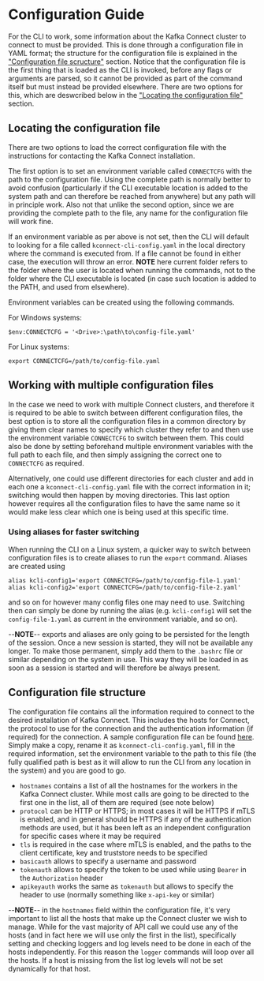 # Configuration Guide

For the CLI to work, some information about the Kafka Connect cluster to connect to must be provided. This is done through a configuration file in YAML format; the structure for the configuration file is explained in the ["Configuration file scructure"](#configuration-file-structure) section. Notice that the configuration file is the first thing that is loaded as the CLI is invoked, before any flags or arguments are parsed, so it cannot be provided as part of the command itself but must instead be provided elsewhere. There are two options for this, which are deswcribed below in the ["Locating the configuration file"](#locating-the-configuration-file) section.

## Locating the configuration file

There are two options to load the correct configuration file with the instructions for contacting the Kafka Connect installation. 

The first option is to set an environment variable called `CONNECTCFG` with the path to the configuration file. Using the complete path is normally better to avoid confusion (particularly if the CLI executable location is added to the system path and can therefore be reached from anywhere) but any path will in principle work. Also not that unlike the second option, since we are providing the complete path to the file, any name for the configuration file will work fine.

If an environment variable as per above is not set, then the CLI will default to looking for a file called `kconnect-cli-config.yaml` in the local directory where the command is executed from. If a file cannot be found in either case, the execution will throw an error. **NOTE** here current folder refers to the folder where the user is located when running the commands, not to the folder where the CLI executable is located (in case such location is added to the PATH, and used from elsewhere).

Environment variables can be created using the following commands.

For Windows systems:
```(powershell)
$env:CONNECTCFG = '<Drive>:\path\to\config-file.yaml'
```

For Linux systems:
```(shell)
export CONNECTCFG=/path/to/config-file.yaml
```

## Working with multiple configuration files

In the case we need to work with multiple Connect clusters, and therefore it is required to be able to switch between different configuration files, the best option is to store all the configuration files in a common directory by giving them clear names to specify which cluster they refer to and then use the environment variable `CONNECTCFG` to switch between them. This could also be done by setting beforehand multiple environment variables with the full path to each file, and then simply assigning the correct one to `CONNECTCFG` as required.

Alternatively, one could use different directories for each cluster and add in each one a `kconnect-cli-config.yaml` file with the correct information in it; switching would then happen by moving directories. This last option however requires all the configuration files to have the same name so it would make less clear which one is being used at this specific time.

### Using aliases for faster switching

When running the CLI on a Linux system, a quicker way to switch between configuration files is to create aliases to run the `export` command. Aliases are created using
```(shell)
alias kcli-config1='export CONNECTCFG=/path/to/config-file-1.yaml'
alias kcli-config2='export CONNECTCFG=/path/to/config-file-2.yaml'
```
and so on for however many config files one may need to use. Switching then can simply be done by running the alias (e.g. `kcli-config1` will set the `config-file-1.yaml` as current in the environment variable, and so on). 

--**NOTE**-- exports and aliases are only going to be persisted for the length of the session. Once a new session is started, they will not be available any longer. To make those permanent, simply add them to the `.bashrc` file or similar depending on the system in use. This way they will be loaded in as soon as a session is started and will therefore be always present.

## Configuration file structure

The configuration file contains all the information required to connect to the desired installation of Kafka Connect. This includes the hosts for Connect, the protocol to use for the connection and the authentication information (if required) for the connection. A sample configuration file can be found [here](/samples-templates/kconnect-cli-config-template.yaml). Simply make a copy, rename it as `kconnect-cli-config.yaml`, fill in the required information, set the environment variable to the path to this file (the fully qualified path is best as it will allow to run the CLI from any location in the system) and you are good to go.

* `hostnames` contains a list of all the hostnames for the workers in the Kafka Connect cluster. While most calls are going to be directed to the first one in the list, all of them are required (see note below)
* `protocol` can be HTTP or HTTPS; in most cases it will be HTTPS if mTLS is enabled, and in general should be HTTPS if any of the authentication methods are used, but it has been left as an independent configuration for specific cases where it may be required
* `tls` is required in the case where mTLS is enabled, and the paths to the client certificate, key and truststore needs to be specified
* `basicauth` allows to specify a username and password
* `tokenauth` allows to specify the token to be used while using `Bearer` in the `Authorization` header
* `apikeyauth` works the same as `tokenauth` but allows to specify the header to use (normally something like `x-api-key` or similar)

--**NOTE**-- in the `hostnames` field within the configuration file, it's very important to list all the hosts that make up the Connect cluster we wish to manage. While for the vast majority of API call we could use any of the hosts (and in fact here we will use only the first in the list), specifically setting and checking loggers and log levels need to be done in each of the hosts independently. For this reason the `logger` commands will loop over all the hosts. If a host is missing from the list log levels will not be set dynamically for that host.
